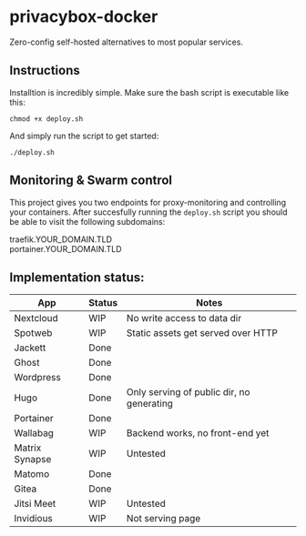 # privacybox-docker
Zero-config self-hosted alternatives to most popular services.

## Instructions
Installtion is incredibly simple.
Make sure the bash script is executable like this:
```
chmod +x deploy.sh
```

And simply run the script to get started:
```
./deploy.sh
```

## Monitoring & Swarm control
This project gives you two endpoints for proxy-monitoring and controlling your containers.
After succesfully running the `deploy.sh` script you should be able to visit the following subdomains:

traefik.YOUR_DOMAIN.TLD  
portainer.YOUR_DOMAIN.TLD

## Implementation status:
| App | Status | Notes |
|---|---|---|
| Nextcloud | WIP  |  No write access to data dir |
| Spotweb | WIP | Static assets get served over HTTP |
| Jackett | Done |  |
| Ghost | Done |   |
| Wordpress | Done |   |
| Hugo | Done | Only serving of public dir, no generating |
| Portainer | Done |   |
| Wallabag | WIP | Backend works, no front-end yet |
| Matrix Synapse | WIP | Untested
| Matomo | Done |   |
| Gitea | Done |   |
| Jitsi Meet | WIP | Untested |
| Invidious | WIP | Not serving page |